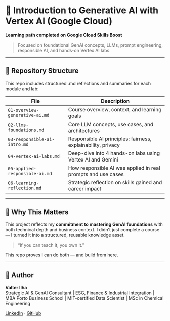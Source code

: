 # 🚀 Introduction to Generative AI with Vertex AI (Google Cloud)

**Learning path completed on Google Cloud Skills Boost**  
> Focused on foundational GenAI concepts, LLMs, prompt engineering, responsible AI, and hands-on Vertex AI labs.

---

## 📂 Repository Structure

This repo includes structured .md reflections and summaries for each module and lab:

| File | Description |
|------|-------------|
| `01-overview-generative-ai.md` | Course overview, context, and learning goals |
| `02-llms-foundations.md` | Core LLM concepts, use cases, and architectures |
| `03-responsible-ai-intro.md` | Responsible AI principles: fairness, explainability, privacy |
| `04-vertex-ai-labs.md` | Deep-dive into 4 hands-on labs using Vertex AI and Gemini |
| `05-applied-responsible-ai.md` | How responsible AI was applied in real prompts and use cases |
| `06-learning-reflection.md` | Strategic reflection on skills gained and career impact |

---

## 🧠 Why This Matters

This project reflects my **commitment to mastering GenAI foundations** with both technical depth and business context. I didn’t just complete a course — I turned it into a structured, reusable knowledge asset.

> “If you can teach it, you own it.”

This repo proves I can do both — and build from here.

---

## 🧭 Author

**Valter Ilha**  
Strategic AI & GenAI Consultant | ESG, Finance & Industrial Integration |  MBA Porto Business School | MIT-certified Data Scientist | MSc in Chemical Engineering

[LinkedIn](https://www.linkedin.com/in/valter-ilha) · [GitHub](https://github.com/valter-ilha)
